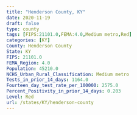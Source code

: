 ```yaml
---
title: "Henderson County, KY"
date: 2020-11-19
draft: false
type: county
tags: [FIPS:21101.0,FEMA:4.0,Medium metro,Red]
categories: [KY]
County: Henderson County
State: KY
FIPS: 21101.0
FEMA_Region: 4.0
Population: 45210.0
NCHS_Urban_Rural_Classification: Medium metro
Tests_in_prior_14_days: 1164.0
Fourteen_day_test_rate_per_100000: 2575.0
Percent_Positivity_in_prior_14_days: 0.203
Level: Red
url: /states/KY/henderson-county
---
```



